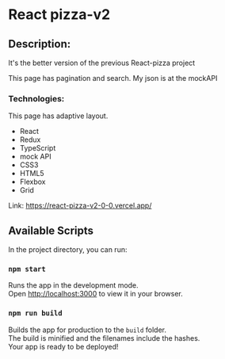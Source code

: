 <h1>React pizza-v2</h1>

<h2>Description:</h2>
<p>It's the better version of the previous React-pizza project<p>
<p>This page has pagination and search. My json is at the mockAPI</p>

<h3>Technologies:</h3>
<p>This page has adaptive layout.</p>
<ul>
<li>React</li>
<li>Redux</li>
<li>TypeScript</li>
<li>mock API</li>
<li>CSS3</li>
<li>HTML5</li> 
<li>Flexbox</li>
<li>Grid</li>
</ul>

Link: https://react-pizza-v2-0-0.vercel.app/

## Available Scripts

In the project directory, you can run:

### `npm start`

Runs the app in the development mode.\
Open [http://localhost:3000](http://localhost:3000) to view it in your browser.

### `npm run build`

Builds the app for production to the `build` folder.\
The build is minified and the filenames include the hashes.\
Your app is ready to be deployed!
